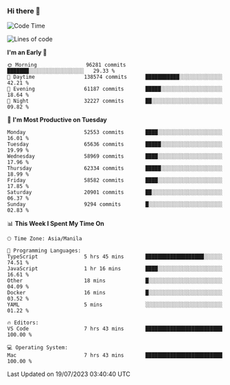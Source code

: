 ### Hi there 👋

<!--START_SECTION:waka-->
![Code Time](http://img.shields.io/badge/Code%20Time-4%2C162%20hrs%2030%20mins-blue)

![Lines of code](https://img.shields.io/badge/From%20Hello%20World%20I%27ve%20Written-117.7%20million%20lines%20of%20code-blue)

**I'm an Early 🐤** 

```text
🌞 Morning                96281 commits       ███████░░░░░░░░░░░░░░░░░░   29.33 % 
🌆 Daytime                138574 commits      ███████████░░░░░░░░░░░░░░   42.21 % 
🌃 Evening                61187 commits       █████░░░░░░░░░░░░░░░░░░░░   18.64 % 
🌙 Night                  32227 commits       ██░░░░░░░░░░░░░░░░░░░░░░░   09.82 % 
```
📅 **I'm Most Productive on Tuesday** 

```text
Monday                   52553 commits       ████░░░░░░░░░░░░░░░░░░░░░   16.01 % 
Tuesday                  65636 commits       █████░░░░░░░░░░░░░░░░░░░░   19.99 % 
Wednesday                58969 commits       ████░░░░░░░░░░░░░░░░░░░░░   17.96 % 
Thursday                 62334 commits       █████░░░░░░░░░░░░░░░░░░░░   18.99 % 
Friday                   58582 commits       ████░░░░░░░░░░░░░░░░░░░░░   17.85 % 
Saturday                 20901 commits       ██░░░░░░░░░░░░░░░░░░░░░░░   06.37 % 
Sunday                   9294 commits        █░░░░░░░░░░░░░░░░░░░░░░░░   02.83 % 
```


📊 **This Week I Spent My Time On** 

```text
🕑︎ Time Zone: Asia/Manila

💬 Programming Languages: 
TypeScript               5 hrs 45 mins       ███████████████████░░░░░░   74.51 % 
JavaScript               1 hr 16 mins        ████░░░░░░░░░░░░░░░░░░░░░   16.61 % 
Other                    18 mins             █░░░░░░░░░░░░░░░░░░░░░░░░   04.09 % 
Docker                   16 mins             █░░░░░░░░░░░░░░░░░░░░░░░░   03.52 % 
YAML                     5 mins              ░░░░░░░░░░░░░░░░░░░░░░░░░   01.22 % 

🔥 Editors: 
VS Code                  7 hrs 43 mins       █████████████████████████   100.00 % 

💻 Operating System: 
Mac                      7 hrs 43 mins       █████████████████████████   100.00 % 
```


 Last Updated on 19/07/2023 03:40:40 UTC
<!--END_SECTION:waka-->


<!--
**rad182/rad182** is a ✨ _special_ ✨ repository because its `README.md` (this file) appears on your GitHub profile.

Here are some ideas to get you started:

- 🔭 I’m currently working on ...
- 🌱 I’m currently learning ...
- 👯 I’m looking to collaborate on ...
- 🤔 I’m looking for help with ...
- 💬 Ask me about ...
- 📫 How to reach me: ...
- 😄 Pronouns: ...
- ⚡ Fun fact: ...
-->
